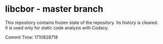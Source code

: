 # libcbor - master branch

This repository contains frozen state of the repository.
Its history is cleared. It is used only for static code
analysis with Codacy.

Commit Time: 1710828718